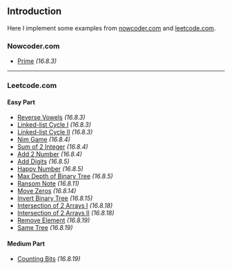 ## Introduction
Here I implement some examples from [nowcoder.com](http://www.nowcoder.com/) and [leetcode.com](http://www.leetcode.com).





### Nowcoder.com
*  [Prime](https://github.com/Mindjet/Algorithm/blob/master/src/nowcoder/Prime.java)			*(16.8.3)*



-----



### Leetcode.com

#### Easy Part
* [Reverse Vowels](https://github.com/Mindjet/Algorithm/blob/master/src/leetcode/ReverseVowels.java)		*(16.8.3)*
* [Linked-list Cycle I](https://github.com/Mindjet/Algorithm/blob/master/src/leetcode/Linked_list_cycle_1.java)	*(16.8.3)*
* [Linked-list Cycle II](https://github.com/Mindjet/Algorithm/blob/master/src/leetcode/Linked_list_cycle_2.java)	*(16.8.3)*
* [Nim Game](https://github.com/Mindjet/Algorithm/blob/master/src/leetcode/Nim_game.java)		*(16.8.4)*
* [Sum of 2 Integer](https://github.com/Mindjet/Algorithm/blob/master/src/leetcode/Sum_of_2_Integer.java)	*(16.8.4)*
* [Add 2 Number](https://github.com/Mindjet/Algorithm/blob/master/src/leetcode/Add_2_Numbers.java)	*(16.8.4)*
* [Add Digits](https://github.com/Mindjet/Algorithm/blob/master/src/leetcode/Add_Digits.java)		*(16.8.5)*
* [Happy Number](https://github.com/Mindjet/Algorithm/blob/master/src/leetcode/Happy_Number.java)	*(16.8.5)*
* [Max Depth of Binary Tree](https://github.com/Mindjet/Algorithm/blob/master/src/leetcode/Max_Depth_of_Binary_Tree.java)	*(16.8.5)*
* [Ransom Note](https://github.com/Mindjet/Algorithm/blob/master/src/leetcode/Ransom_Note.java)		*(16.8.11)*
* [Move Zeros](https://github.com/Mindjet/Algorithm/blob/master/src/leetcode/Move_Zeros.java)		*(16.8.14)*
* [Invert Binary Tree](https://github.com/Mindjet/Algorithm/blob/master/src/leetcode/Invert_Binary_Tree.java)	*(16.8.15)*
* [Intersection of 2 Arrays I](https://github.com/Mindjet/Algorithm/blob/master/src/leetcode/Intersection_of_2_Arrays_1.java)	*(16.8.18)*
* [Intersection of 2 Arrays II](https://github.com/Mindjet/Algorithm/blob/master/src/leetcode/Intersection_of_2_Arrays_2.java)	*(16.8.18)*
* [Remove Element](https://github.com/Mindjet/Algorithm/blob/master/src/leetcode/Remove_Element.java)	*(16.8.19)*
* [Same Tree](https://github.com/Mindjet/Algorithm/blob/master/src/leetcode/Same_Tree.java)	*(16.8.19)*

#### Medium Part
* [Counting Bits](https://github.com/Mindjet/Algorithm/blob/master/src/leetcode/Counting_Bits.java)	*(16.8.19)*
